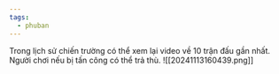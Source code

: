```yaml
---
tags:
  - phuban
---
```

Trong lịch sử chiến trường có thể xem lại video về 10 trận đấu gần nhất.
Người chơi nếu bị tấn công có thể trả thù.
![[20241113160439.png]]
